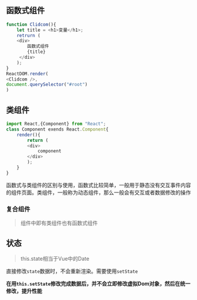 ## 函数式组件 

```js
function Clidcom(){
    let title = <h1>变量</h1>;
    retrurn (
    <div>
        函数式组件 
        {title}
     </div>
    );
}
ReactDOM.render(
<Clidcom />,
document.querySelector("#root")
)
```

## 类组件 

```js
import React,{Component} from "React";
class Component exends React.Component{
    render(){
        return (
        <div>
        	component    
        </div>
        );
    }
}
```

函数式与类组件的区别与使用，函数式比较简单，一般用于静态没有交互事件内容的组件页面。类组件，一般称为动态组件，那么一般会有交互或者数据修改的操作

### 复合组件 

> 组件中即有类组件也有函数式组件 



##  状态

> this.state相当于Vue中的Date

直接修改`state`数据时，不会重新渲染。需要使用`setState`

**在用`this.setState`修改完成数据后，并不会立即修改虚拟Dom对象，然后在统一修改，提升性能**

